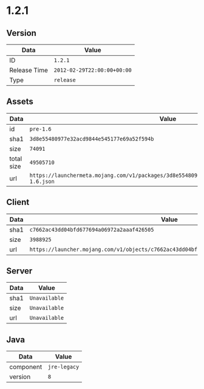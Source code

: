 # 1.2.1

## Version

|**Data**        | **Value**                 |
|----------------|-------------------------|
| ID   | ```1.2.1```   |
| Release Time   | ```2012-02-29T22:00:00+00:00```   |
| Type   | ```release```   |

## Assets

|**Data**        | **Value**                 |
|----------------|-------------------------|
| id   | ```pre-1.6```   |
| sha1   | ```3d8e55480977e32acd9844e545177e69a52f594b```   |
| size   | ```74091```   |
| total size  | ```49505710```  |
| url       | ```https://launchermeta.mojang.com/v1/packages/3d8e55480977e32acd9844e545177e69a52f594b/pre-1.6.json``` |

## Client

|**Data**        | **Value**                 |
|----------------|-------------------------|
| sha1   | ```c7662ac43dd04bfd677694a06972a2aaaf426505```   |
| size   | ```3988925```   |
| url       | ```https://launcher.mojang.com/v1/objects/c7662ac43dd04bfd677694a06972a2aaaf426505/client.jar``` |

## Server

|**Data**        | **Value**                 |
|----------------|-------------------------|
| sha1   | ```Unavailable```   |
| size   | ```Unavailable```   |
| url       | ```Unavailable``` |

## Java

|**Data**        | **Value**                 |
|----------------|-------------------------|
| component   | ```jre-legacy```   |
| version   | ```8```   |